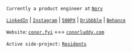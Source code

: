 
`Currently a product engineer at` [`Nory`](https://nory.ai)

[`LinkedIn`](https://linkedin.com/in/cluddy) | 
[`Instagram`](https://www.instagram.com/opticonor) | 
[`500PX`](https://500px.com/p/luddy) | 
[`Dribbble`](https://dribbble.com/ConorLuddy) | 
[`Behance`](https://www.behance.net/luddy)

`Website`: [`conor.fyi`](https://www.conor.fyi) === [`conorluddy.com`](https://www.conorluddy.com)

`Active side-project:` [`Residents`](https://github.com/conorluddy/Residents)


<!--
**conorluddy/conorluddy** is a ✨ _special_ ✨ repository because its `README.md` (this file) appears on your GitHub profile.

Here are some ideas to get you started:

- 🔭 I’m currently working on ...
- 🌱 I’m currently learning ...
- 👯 I’m looking to collaborate on ...
- 🤔 I’m looking for help with ...
- 💬 Ask me about ...
- 📫 How to reach me: ...
- 😄 Pronouns: ...
- ⚡ Fun fact: ...
-->
